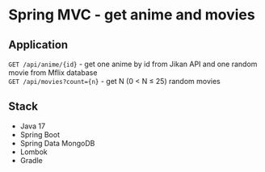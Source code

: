 # Spring MVC - get anime and movies
## Application
```GET /api/anime/{id}``` - get one anime by id from Jikan API and one random movie from Mflix database  
```GET /api/movies?count={n}``` - get N (0 < N ≤ 25) random movies
## Stack
* Java 17
* Spring Boot
* Spring Data MongoDB
* Lombok
* Gradle
